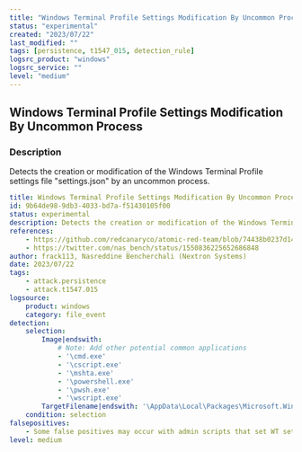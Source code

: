 ```yaml
---
title: "Windows Terminal Profile Settings Modification By Uncommon Process"
status: "experimental"
created: "2023/07/22"
last_modified: ""
tags: [persistence, t1547_015, detection_rule]
logsrc_product: "windows"
logsrc_service: ""
level: "medium"
---
```


## Windows Terminal Profile Settings Modification By Uncommon Process

### Description

Detects the creation or modification of the Windows Terminal Profile settings file "settings.json" by an uncommon process.

```yml
title: Windows Terminal Profile Settings Modification By Uncommon Process
id: 9b64de98-9db3-4033-bd7a-f51430105f00
status: experimental
description: Detects the creation or modification of the Windows Terminal Profile settings file "settings.json" by an uncommon process.
references:
    - https://github.com/redcanaryco/atomic-red-team/blob/74438b0237d141ee9c99747976447dc884cb1a39/atomics/T1547.015/T1547.015.md#atomic-test-1---persistence-by-modifying-windows-terminal-profile
    - https://twitter.com/nas_bench/status/1550836225652686848
author: frack113, Nasreddine Bencherchali (Nextron Systems)
date: 2023/07/22
tags:
    - attack.persistence
    - attack.t1547.015
logsource:
    product: windows
    category: file_event
detection:
    selection:
        Image|endswith:
            # Note: Add other potential common applications
            - '\cmd.exe'
            - '\cscript.exe'
            - '\mshta.exe'
            - '\powershell.exe'
            - '\pwsh.exe'
            - '\wscript.exe'
        TargetFilename|endswith: '\AppData\Local\Packages\Microsoft.WindowsTerminal_8wekyb3d8bbwe\LocalState\settings.json'
    condition: selection
falsepositives:
    - Some false positives may occur with admin scripts that set WT settings.
level: medium

```
